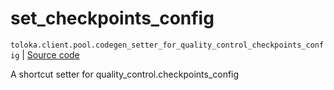 # set_checkpoints_config
`toloka.client.pool.codegen_setter_for_quality_control_checkpoints_config` | [Source code](https://github.com/Toloka/toloka-kit/blob/v1.2.1/src/client/pool/__init__.py#L0)

A shortcut setter for quality_control.checkpoints_config

